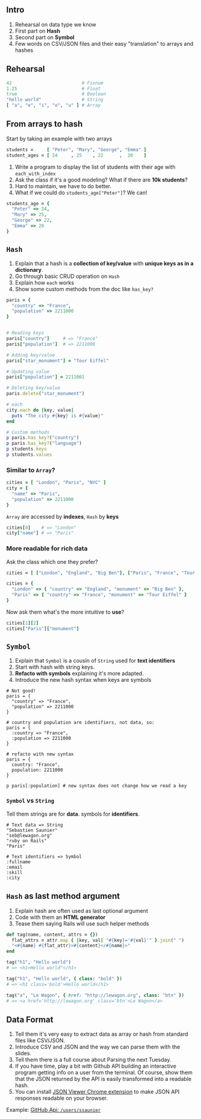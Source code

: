## Intro

1. Rehearsal on data type we know
1. First part on **Hash**
1. Second part on **Symbol**
1. Few words on CSV/JSON files and their easy "translation" to arrays and hashes

## Rehearsal

```ruby
42                          # Fixnum
1.25                        # Float
true                        # Boolean
"hello world"               # String
[ "a", "e", "i", "o", "u" ] # Array
```


## From arrays to hash

Start by taking an example with two arrays

```ruby
students =     [ "Peter", "Mary", "George", "Emma" ]
student_ages = [ 24     , 25    , 22      ,  20    ]
```

1. Write a program to display the list of students with their age with `each_with_index`
1. Ask the class if it's a good modeling? What if there are **10k students**?
1. Hard to maintain, we have to do better.
1. What if we could do `students_age["Peter"]`? We can!


```ruby
students_age = {
  "Peter" => 24,
  "Mary" => 25,
  "George" => 22,
  "Emma" => 20
}
```


## `Hash`

1. Explain that a hash is a **collection of key/value** with **unique keys as in a dictionary**.
1. Go through basic CRUD operation on `Hash`
1. Explain how `each` works
1. Show some custom methods from the doc like `has_key?`


```ruby
paris = {
  "country" => "France",
  "population" => 2211000
}


# Reading keys
paris["country"]     # => "France"
paris["population"]  # => 2211000

# Adding key/value
paris["star_monument"] = "Tour Eiffel"

# Updating value
paris["population"] = 2211001

# Deleting key/value
paris.delete("star_monument")

# each
city.each do |key, value|
  puts "The city #{key} is #{value}"
end

# Custom methods
p paris.has_key?("country")
p paris.has_key?("language")
p students.keys
p students.values
```


### Similar to `Array`?

```ruby
cities = [ "London", "Paris", "NYC" ]
city = {
  "name" => "Paris",
  "population" => 2211000
}
```

`Array` are accessed by **indexes**, `Hash` by **keys**

```ruby
cities[0]    # => "London"
city["name"] # => "Paris"
```


### More readable for rich data


Ask the class which one they prefer?

```ruby
cities = [ ["London", "England", "Big Ben"], ["Paris", "France", "Tour Eiffel"]]

cities = {
  "London" => { "country" => "England", "monument" => "Big Ben" },
  "Paris" => { "country" => "France", "monument" => "Tour Eiffel" }
}
```

Now ask them what's the more intuitive to **use**?

```ruby
cities[1][2]
cities["Paris"]["monument"]
```


## `Symbol`

1. Explain that `Symbol` is a cousin of `String` used for **text identifiers**
1. Start with hash with string keys.
1. **Refacto with symbols** explaining it's more adapted.
1. Introduce the new hash syntax when keys are symbols


```
# Not good!
paris = {
  "country" => "France",
  "population" => 2211000
}

# country and population are identifiers, not data, so:
paris = {
  :country => "France",
  :population => 2211000
}

# refacto with new syntax
paris = {
  country: "France",
  population: 2211000
}

p paris[:population] # new syntax does not change how we read a key
```


### `Symbol` vs `String`

Tell them strings are for **data**. symbols for **identifiers**.

```
# Text data => String
"Sebastien Saunier"
"seb@lewagon.org"
"ruby on Rails"
"Paris"

# Text identifiers => Symbol
:fullname
:email
:skill
:city
```


## `Hash` as last method argument


1. Explain hash are often used as last optional argument
1. Code with them an **HTML generator**
1. Tease them saying Rails will use such helper methods


```ruby
def tag(name, content, attrs = {})
  flat_attrs = attr.map { |key, val| "#{key}='#{val}'" }.join(" ")
  "<#{name} #{flat_attr}>#{content}</#{name}>"
end

tag("h1", "Hello world")
# => <h1>Hello world"</h1>

tag("h1", "Hello world", { class: "bold" })
# => <h1 class='bold'>Hello world</h1>

tag("a", "Le Wagon", { href: "http://lewagon.org", class: "btn" })
# => <a href='http://lewagon.org' class='btn'>Le Wagon</a>
```

## Data Format

1. Tell them it's very easy to extract data as array or hash from standard files like CSV/JSON.
1. Introduce CSV and JSON and the way we can parse them with the slides.
1. Tell them there is a full course about Parsing the next Tuesday.
1. If you have time, play a bit with Github API building an interactive program getting info on a user from the terminal. Of course, show them that the JSON returned by the API is easily transformed into a readable hash.
1. You can install [JSON Viewer Chrome extension](https://chrome.google.com/webstore/detail/json-viewer/gbmdgpbipfallnflgajpaliibnhdgobh) to make JSON API responses readable on your browser.


Example: [GitHub Api: `/users/ssaunier`](https://api.github.com/users/ssaunier)
